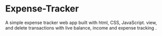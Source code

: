 # Expense-Tracker
A simple expense tracker web app built with html, CSS, JavaScript. view, and delete transactions with live balance, income and expense tracking .
